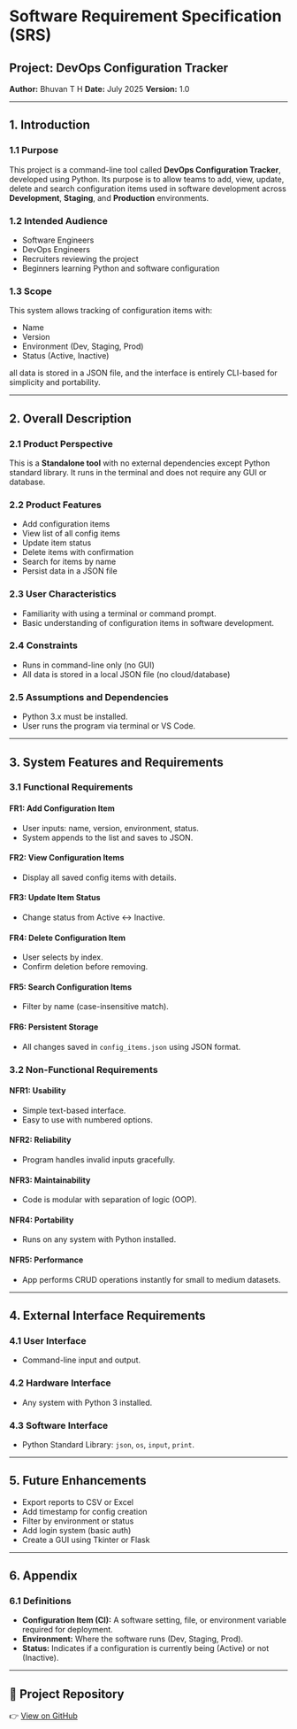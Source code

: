 # Software Requirement Specification (SRS)
## Project: DevOps Configuration Tracker
**Author:** Bhuvan T H
**Date:** July 2025
**Version:** 1.0

---

## 1. Introduction

### 1.1 Purpose
This project is a command-line tool called **DevOps Configuration Tracker**, developed using Python. Its purpose is to allow teams to add, view, update, delete and search configuration items used in software development across **Development**, **Staging**, and **Production** environments.

### 1.2 Intended Audience
- Software Engineers
- DevOps Engineers
- Recruiters reviewing the project
- Beginners learning Python and software configuration

### 1.3 Scope
This system allows tracking of configuration items with:
- Name
- Version
- Environment (Dev, Staging, Prod)
- Status (Active, Inactive)

all data is stored in a JSON file, and the interface is entirely CLI-based for simplicity and portability.

---

## 2. Overall Description

### 2.1 Product Perspective
This is a **Standalone tool** with no external dependencies except Python standard library. It runs in the terminal and does not require any GUI or database.

### 2.2 Product Features
- Add configuration items
- View list of all config items
- Update item status
- Delete items with confirmation
- Search for items by name
- Persist data in a JSON file

### 2.3 User Characteristics
- Familiarity with using a terminal or command prompt.
- Basic understanding of configuration items in software development.

### 2.4 Constraints
- Runs in command-line only (no GUI)
- All data is stored in a local JSON file (no cloud/database)

### 2.5 Assumptions and Dependencies
- Python 3.x must be installed.
- User runs the program via terminal or VS Code.

---

## 3. System Features and Requirements

### 3.1 Functional Requirements

#### FR1: Add Configuration Item
- User inputs: name, version, environment, status.
- System appends to the list and saves to JSON.

#### FR2: View Configuration Items
- Display all saved config items with details.

#### FR3: Update Item Status
- Change status from Active ↔ Inactive.

#### FR4: Delete Configuration Item
- User selects by index.
- Confirm deletion before removing.

#### FR5: Search Configuration Items
- Filter by name (case-insensitive match).

#### FR6: Persistent Storage
- All changes saved in `config_items.json` using JSON format.

### 3.2 Non-Functional Requirements

#### NFR1: Usability
- Simple text-based interface.
- Easy to use with numbered options.

#### NFR2: Reliability
- Program handles invalid inputs gracefully.

#### NFR3: Maintainability
- Code is modular with separation of logic (OOP).

#### NFR4: Portability
- Runs on any system with Python installed.

#### NFR5: Performance
- App performs CRUD operations instantly for small to medium datasets.

---

## 4. External Interface Requirements

### 4.1 User Interface
- Command-line input and output.

### 4.2 Hardware Interface
- Any system with Python 3 installed.

### 4.3 Software Interface
- Python Standard Library: `json`, `os`, `input`, `print`.

---

## 5. Future Enhancements

- Export reports to CSV or Excel
- Add timestamp for config creation
- Filter by environment or status
- Add login system (basic auth)
- Create a GUI using Tkinter or Flask

---

## 6. Appendix

### 6.1 Definitions
- **Configuration Item (CI):** A software setting, file, or environment variable required for deployment.
- **Environment:** Where the software runs (Dev, Staging, Prod).
- **Status:** Indicates if a configuration is currently being (Active) or not (Inactive).

---
## 🔗 Project Repository

👉 [View on GitHub](https://github.com/iam-bth/DevOps-Configuration-Tracker)

